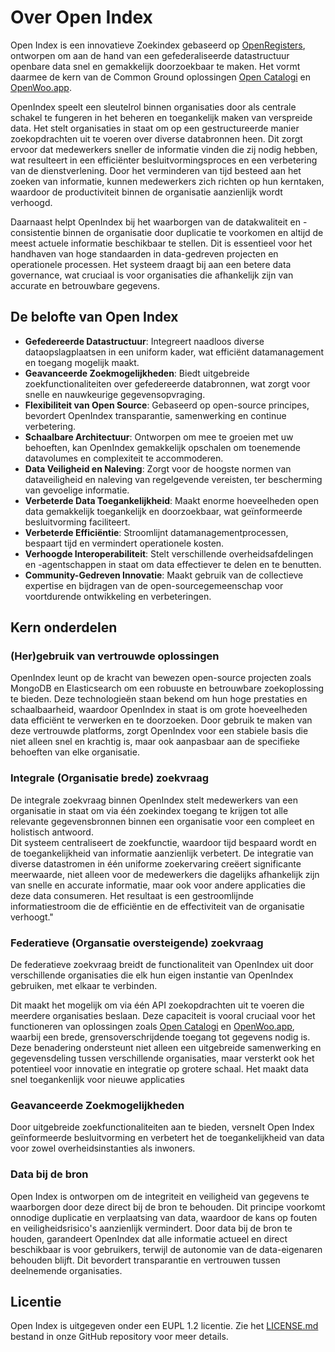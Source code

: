 # Over Open Index

Open Index is een innovatieve Zoekindex gebaseerd op [OpenRegisters](https://openregisters.app/), ontworpen om aan de hand van een gefederaliseerde datastructuur openbare data snel en gemakkelijk doorzoekbaar te maken. Het vormt daarmee de kern van de Common Ground oplossingen [Open Catalogi](https://opencatalogi.nl/) en [OpenWoo.app](https://openwoo.app/).

OpenIndex speelt een sleutelrol binnen organisaties door als centrale schakel te fungeren in het beheren en toegankelijk maken van verspreide data. Het stelt organisaties in staat om op een gestructureerde manier zoekopdrachten uit te voeren over diverse databronnen heen. Dit zorgt ervoor dat medewerkers sneller de informatie vinden die zij nodig hebben, wat resulteert in een efficiënter besluitvormingsproces en een verbetering van de dienstverlening. Door het verminderen van tijd besteed aan het zoeken van informatie, kunnen medewerkers zich richten op hun kerntaken, waardoor de productiviteit binnen de organisatie aanzienlijk wordt verhoogd.

Daarnaast helpt OpenIndex bij het waarborgen van de datakwaliteit en -consistentie binnen de organisatie door duplicatie te voorkomen en altijd de meest actuele informatie beschikbaar te stellen. Dit is essentieel voor het handhaven van hoge standaarden in data-gedreven projecten en operationele processen. Het systeem draagt bij aan een betere data governance, wat cruciaal is voor organisaties die afhankelijk zijn van accurate en betrouwbare gegevens.

## De belofte van Open Index

- **Gefedereerde Datastructuur**: Integreert naadloos diverse dataopslagplaatsen in een uniform kader, wat efficiënt datamanagement en toegang mogelijk maakt.
- **Geavanceerde Zoekmogelijkheden**: Biedt uitgebreide zoekfunctionaliteiten over gefedereerde databronnen, wat zorgt voor snelle en nauwkeurige gegevensopvraging.
- **Flexibiliteit van Open Source**: Gebaseerd op open-source principes, bevordert OpenIndex transparantie, samenwerking en continue verbetering.
- **Schaalbare Architectuur**: Ontworpen om mee te groeien met uw behoeften, kan OpenIndex gemakkelijk opschalen om toenemende datavolumes en complexiteit te accommoderen.
- **Data Veiligheid en Naleving**: Zorgt voor de hoogste normen van dataveiligheid en naleving van regelgevende vereisten, ter bescherming van gevoelige informatie.
- **Verbeterde Data Toegankelijkheid**: Maakt enorme hoeveelheden open data gemakkelijk toegankelijk en doorzoekbaar, wat geïnformeerde besluitvorming faciliteert.
- **Verbeterde Efficiëntie**: Stroomlijnt datamanagementprocessen, bespaart tijd en vermindert operationele kosten.
- **Verhoogde Interoperabiliteit**: Stelt verschillende overheidsafdelingen en -agentschappen in staat om data effectiever te delen en te benutten.
- **Community-Gedreven Innovatie**: Maakt gebruik van de collectieve expertise en bijdragen van de open-sourcegemeenschap voor voortdurende ontwikkeling en verbeteringen.

## Kern onderdelen

### (Her)gebruik van vertrouwde oplossingen
OpenIndex leunt op de kracht van bewezen open-source projecten zoals MongoDB en Elasticsearch om een robuuste en betrouwbare zoekoplossing te bieden. Deze technologieën staan bekend om hun hoge prestaties en schaalbaarheid, waardoor OpenIndex in staat is om grote hoeveelheden data efficiënt te verwerken en te doorzoeken. Door gebruik te maken van deze vertrouwde platforms, zorgt OpenIndex voor een stabiele basis die niet alleen snel en krachtig is, maar ook aanpasbaar aan de specifieke behoeften van elke organisatie.

### Integrale (Organisatie brede) zoekvraag
De integrale zoekvraag binnen OpenIndex stelt medewerkers van een organisatie in staat om via één zoekindex toegang te krijgen tot alle relevante gegevensbronnen binnen een organisatie voor een compleet en holistisch antwoord.  
Dit systeem centraliseert de zoekfunctie, waardoor tijd bespaard wordt en de toegankelijkheid van informatie aanzienlijk verbetert. 
De integratie van diverse datastromen in één uniforme zoekervaring creëert significante meerwaarde, niet alleen voor de medewerkers die dagelijks afhankelijk zijn van snelle en accurate informatie, maar ook voor andere applicaties die deze data consumeren. 
Het resultaat is een gestroomlijnde informatiestroom die de efficiëntie en de effectiviteit van de organisatie verhoogt."

### Federatieve (Organsatie oversteigende) zoekvraag
De federatieve zoekvraag breidt de functionaliteit van OpenIndex uit door verschillende organisaties die elk hun eigen instantie van OpenIndex gebruiken, met elkaar te verbinden. 

Dit maakt het mogelijk om via één API zoekopdrachten uit te voeren die meerdere organisaties beslaan. 
Deze capaciteit is vooral cruciaal voor het functioneren van oplossingen zoals [Open Catalogi](https://opencatalogi.nl/) en [OpenWoo.app](https://openwoo.app/), waarbij een brede, grensoverschrijdende toegang tot gegevens nodig is. 
Deze benadering ondersteunt niet alleen een uitgebreide samenwerking en gegevensdeling tussen verschillende organisaties, maar versterkt ook het potentieel voor innovatie en integratie op grotere schaal. Het maakt data snel toegankenlijk voor nieuwe applicaties 

### Geavanceerde Zoekmogelijkheden
Door uitgebreide zoekfunctionaliteiten aan te bieden, versnelt Open Index geïnformeerde besluitvorming en verbetert het de toegankelijkheid van data voor zowel overheidsinstanties als inwoners.

### Data bij de bron
Open Index is ontworpen om de integriteit en veiligheid van gegevens te waarborgen door deze direct bij de bron te behouden. Dit principe voorkomt onnodige duplicatie en verplaatsing van data, waardoor de kans op fouten en veiligheidsrisico's aanzienlijk vermindert. Door data bij de bron te houden, garandeert OpenIndex dat alle informatie actueel en direct beschikbaar is voor gebruikers, terwijl de autonomie van de data-eigenaren behouden blijft. Dit bevordert transparantie en vertrouwen tussen deelnemende organisaties.

## Licentie

Open Index is uitgegeven onder een EUPL 1.2 licentie. Zie het [LICENSE.md](LICENSE.md) bestand in onze GitHub repository voor meer details.

